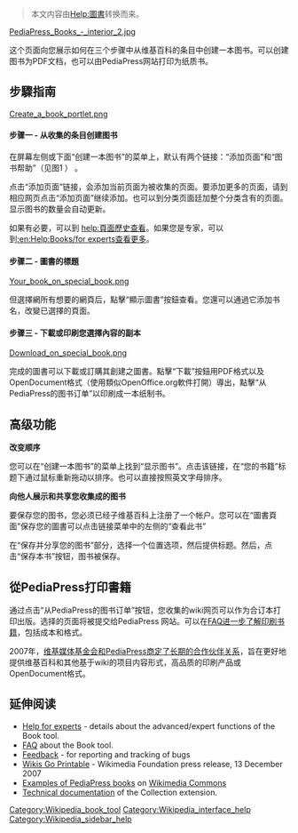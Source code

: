 > 本文内容由[Help:圖書](https://zh.wikipedia.org/wiki/Help:圖書)转换而来。


[PediaPress_Books_-_interior_2.jpg](https://zh.wikipedia.org/wiki/File:PediaPress_Books_-_interior_2.jpg "fig:PediaPress_Books_-_interior_2.jpg")

这个页面向您展示如何在三个步骤中从维基百科的条目中创建一本图书。可以创建图书为PDF文档，也可以由PediaPress网站打印为纸质书。

## 步驟指南

[Create_a_book_portlet.png](https://zh.wikipedia.org/wiki/File:Create_a_book_portlet.png "fig:Create_a_book_portlet.png")

#### 步骤一 - 从收集的条目创建图书

在屏幕左侧或下面“创建一本图书”的菜单上，默认有两个链接：“添加页面”和“图书帮助”（见图1 ） 。

点击“添加页面”链接，会添加当前页面为被收集的页面。要添加更多的页面，请到相应网页点击“添加页面”继续添加。也可以到分类页面廷加整个分类含有的页面。显示图书的数量会自动更新。

如果有必要，可以到 [help:頁面歷史查看](https://zh.wikipedia.org/wiki/help:頁面歷史 "wikilink")。如果您是专家，可以到[:en:Help:Books/for experts查看更多](https://zh.wikipedia.org/wiki/:en:Help:Books/for_experts "wikilink")。

#### 步骤二 - 圖書的標題

[Your_book_on_special_book.png](https://zh.wikipedia.org/wiki/File:Your_book_on_special_book.png "fig:Your_book_on_special_book.png")

但選擇網所有想要的網頁后，點擊“顯示圖書”按鈕查看。您還可以通過它添加书名，改變已選擇的頁面。

#### 步骤三 - 下載或印刷您選擇內容的副本

[Download_on_special_book.png](https://zh.wikipedia.org/wiki/File:Download_on_special_book.png "fig:Download_on_special_book.png")

完成的圖書可以下載或訂購其創建之圖書。點擊“下載”按鈕用PDF格式以及OpenDocument格式（使用類似OpenOffice.org軟件打開）導出，點擊“从PediaPress的图书订单”以印刷成一本纸制书。

## 高级功能

**改变顺序**

您可以在“创建一本图书”的菜单上找到“显示图书”。点击该链接，在“您的书籍”标题下通过鼠标重新拖动以排序。也可以直接按照英文字母排序。

**向他人展示和共享您收集成的图书**

要保存您的图书，您必须已经子维基百科上注册了一个帐户。您可以在“圖書頁面”保存您的圖書可以点击链接菜单中的左侧的“查看此书”

在“保存并分享您的图书”部分，选择一个位置选项，然后提供标题。然后，点击“保存本书”按钮，图书被保存。

## 從PediaPress打印書籍

通过点击“从PediaPress的图书订单”按钮，您收集的wiki网页可以作为合订本打印出版。选择的页面将被提交给PediaPress 网站。可以在[FAQ进一步了解印刷书籍](https://zh.wikipedia.org/wiki/Help:Books/Frequently_Asked_Questions "wikilink")，包括成本和格式。

2007年，[维基媒体基金会和PediaPress商定了长期的合作伙伴关系](https://zh.wikipedia.org/wiki/foundation: "wikilink")，旨在更好地提供维基百科和其他基于wiki的项目内容形式，高品质的印刷产品或OpenDocument格式。

## 延伸阅读

  - [Help for experts](https://zh.wikipedia.org/wiki/:en:Help:Books/for_experts "wikilink") - details about the advanced/expert functions of the Book tool.
  - [FAQ](https://zh.wikipedia.org/wiki/:en:Help:Books/Frequently_Asked_Questions "wikilink") about the Book tool.
  - [Feedback](https://zh.wikipedia.org/wiki/:en:Help:Books/Feedback "wikilink") - for reporting and tracking of bugs
  - [Wikis Go Printable](https://zh.wikipedia.org/wiki/foundation:Press_releases/Wikis_Go_Printable "wikilink") - Wikimedia Foundation press release, 13 December 2007
  - [Examples of PediaPress books](https://zh.wikipedia.org/wiki/commons:Category:PediaPress "wikilink") on [Wikimedia Commons](https://zh.wikipedia.org/wiki/commons:Main_Page "wikilink")
  - [Technical documentation](https://zh.wikipedia.org/wiki/mw:Extension:Collection "wikilink") of the Collection extension.

[Category:Wikipedia_book_tool](https://zh.wikipedia.org/wiki/Category:Wikipedia_book_tool "wikilink") [Category:Wikipedia_interface_help](https://zh.wikipedia.org/wiki/Category:Wikipedia_interface_help "wikilink") [Category:Wikipedia_sidebar_help](https://zh.wikipedia.org/wiki/Category:Wikipedia_sidebar_help "wikilink")